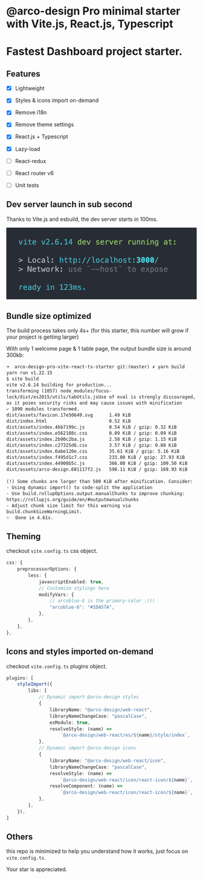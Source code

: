 # @arco-design Pro minimal starter with Vite.js, React.js, Typescript

Fastest Dashboard project starter.
================================================

## Features

- [x] Lightweight
- [x] Styles & icons import on-demand
- [x] Remove i18n
- [x] Remove theme settings
- [x] React.js + Typescript
- [x] Lazy-load
- [ ] React-redux
- [ ] React router v6
- [ ] Unit tests


## Dev server launch in sub second

Thanks to Vite.js and esbuild, the dev server starts in 100ms.

![](./public/img/dev_server_launch.png)


## Bundle size optimized

The build process takes only 4s+ (for this starter, this number will grow if your project is getting larger)

With only 1 welcome page & 1 table page, the output bundle size is around 300kb: 

```shell
➜  arco-design-pro-vite-react-ts-starter git:(master) ✗ yarn build
yarn run v1.22.15
$ vite build
vite v2.6.14 building for production...
transforming (1057) node_modules/focus-lock/dist/es2015/utils/tabUtils.jsUse of eval is strongly discouraged, as it poses security risks and may cause issues with minification
✓ 1090 modules transformed.
dist/assets/favicon.17e50649.svg      1.49 KiB
dist/index.html                       0.52 KiB
dist/assets/index.4bb7199c.js         0.54 KiB / gzip: 0.32 KiB
dist/assets/index.e562108c.css        0.09 KiB / gzip: 0.09 KiB
dist/assets/index.2b00c2ba.js         2.58 KiB / gzip: 1.15 KiB
dist/assets/index.c27325d6.css        3.57 KiB / gzip: 0.88 KiB
dist/assets/index.6abe120e.css        35.61 KiB / gzip: 5.16 KiB
dist/assets/index.f495d1c7.css        233.00 KiB / gzip: 27.93 KiB
dist/assets/index.44900b5c.js         366.08 KiB / gzip: 109.50 KiB
dist/assets/arco-design.601117f2.js   598.11 KiB / gzip: 169.93 KiB

(!) Some chunks are larger than 500 KiB after minification. Consider:
- Using dynamic import() to code-split the application
- Use build.rollupOptions.output.manualChunks to improve chunking: https://rollupjs.org/guide/en/#outputmanualchunks
- Adjust chunk size limit for this warning via build.chunkSizeWarningLimit.
✨  Done in 4.61s.
```

## Theming

checkout `vite.config.ts` css object.

```ts
css: {
    preprocessorOptions: {
        less: {
            javascriptEnabled: true,
            // Customize stylings here
            modifyVars: {
                // arcoblue-6 is the primary-color :)))
                "arcoblue-6": "#1DA57A",
            },
        },
    },
},
```

## Icons and styles imported on-demand

checkout `vite.config.ts` plugins object.

```ts
plugins: [
    styleImport({
        libs: [
            // Dynamic import @arco-design styles
            {
                libraryName: "@arco-design/web-react",
                libraryNameChangeCase: "pascalCase",
                esModule: true,
                resolveStyle: (name) =>
                    `@arco-design/web-react/es/${name}/style/index`,
            },
            // Dynamic import @arco-design icons
            {
                libraryName: "@arco-design/web-react/icon",
                libraryNameChangeCase: "pascalCase",
                resolveStyle: (name) =>
                    `@arco-design/web-react/icon/react-icon/${name}`,
                resolveComponent: (name) =>
                    `@arco-design/web-react/icon/react-icon/${name}`,
            },
        ],
    }),
]
```

## Others

this repo is minimized to help you understand how it works, just focus on `vite.config.ts`.

Your star is appreciated.